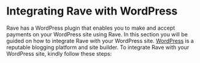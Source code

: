 # Integrating Rave with WordPress

Rave has a WordPress plugin that enables you to make and accept payments on your WordPress site using Rave. In this section you will be guided on how to integrate  Rave with your WordPress site. [WordPress](https://wordpress.com/) is a reputable blogging platform and site builder. To integrate Rave with your WordPress site, kindly follow these steps:
